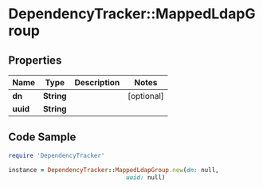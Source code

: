 # DependencyTracker::MappedLdapGroup

## Properties

Name | Type | Description | Notes
------------ | ------------- | ------------- | -------------
**dn** | **String** |  | [optional] 
**uuid** | **String** |  | 

## Code Sample

```ruby
require 'DependencyTracker'

instance = DependencyTracker::MappedLdapGroup.new(dn: null,
                                 uuid: null)
```


